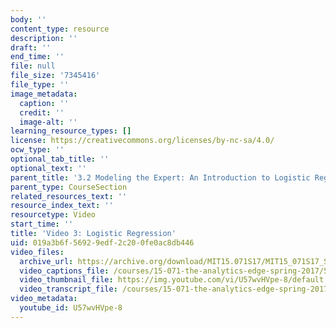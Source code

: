 ```yaml
---
body: ''
content_type: resource
description: ''
draft: ''
end_time: ''
file: null
file_size: '7345416'
file_type: ''
image_metadata:
  caption: ''
  credit: ''
  image-alt: ''
learning_resource_types: []
license: https://creativecommons.org/licenses/by-nc-sa/4.0/
ocw_type: ''
optional_tab_title: ''
optional_text: ''
parent_title: '3.2 Modeling the Expert: An Introduction to Logistic Regression'
parent_type: CourseSection
related_resources_text: ''
resource_index_text: ''
resourcetype: Video
start_time: ''
title: 'Video 3: Logistic Regression'
uid: 019a3b6f-5692-9edf-2c20-0fe0ac8db446
video_files:
  archive_url: https://archive.org/download/MIT15.071S17/MIT15_071S17_Session_3.2.04_300k.mp4
  video_captions_file: /courses/15-071-the-analytics-edge-spring-2017/5d1da25a2c8c5bc6aee7e8629a139937_U57wvHVpe-8.vtt
  video_thumbnail_file: https://img.youtube.com/vi/U57wvHVpe-8/default.jpg
  video_transcript_file: /courses/15-071-the-analytics-edge-spring-2017/e53c2e5db622c7f538ca05346be62ac9_U57wvHVpe-8.pdf
video_metadata:
  youtube_id: U57wvHVpe-8
---
```

